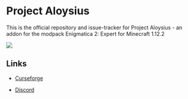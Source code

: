 <h1>Project Aloysius</h1>

This is the official repository and issue-tracker for Project Aloysius - an addon for the modpack Enigmatica 2: Expert for Minecraft 1.12.2

[![](http://cf.way2muchnoise.eu/758273.svg)](https://minecraft.curseforge.com/projects/projectaloysius)

<h2>Links</h2>

* [Curseforge](https://www.curseforge.com/minecraft/modpacks/projectaloysius)

* [Discord](https://discord.gg/PH9t7EPrDW)
